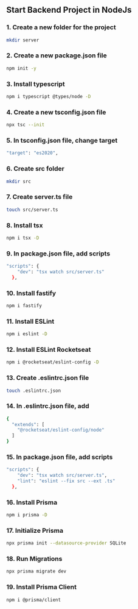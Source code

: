 ## Start Backend Project in NodeJs

### 1. Create a new folder for the project

```bash
mkdir server
```

### 2. Create a new package.json file

```bash
npm init -y
```

### 3. Install typescript

```bash
npm i typescript @types/node -D
```

### 4. Create a new tsconfig.json file

```bash
npx tsc --init
```

### 5. In tsconfig.json file, change target

```bash
"target": "es2020",
```

### 6. Create src folder

```bash
mkdir src
```

### 7. Create server.ts file

```bash
touch src/server.ts
```

### 8. Install tsx

```bash
npm i tsx -D
```

### 9. In package.json file, add scripts

```bash
"scripts": {
    "dev": "tsx watch src/server.ts"
  },
```

### 10. Install fastify

```bash
npm i fastify
```

### 11. Install ESLint

```bash
npm i eslint -D
```

### 12. Install ESLint Rocketseat

```bash
npm i @rocketseat/eslint-config -D
```

### 13. Create .eslintrc.json file

```bash
touch .eslintrc.json
```

### 14. In .eslintrc.json file, add

```bash
{
  "extends": [
    "@rocketseat/eslint-config/node"
  ]
}
```

### 15. In package.json file, add scripts

```bash
"scripts": {
    "dev": "tsx watch src/server.ts",
    "lint": "eslint --fix src --ext .ts"
  },
```

### 16. Install Prisma

```bash
npm i prisma -D
```


### 17. Initialize Prisma

```bash
npx prisma init --datasource-provider SQLite
```

### 18. Run Migrations

```bash
npx prisma migrate dev
```

### 19. Install Prisma Client

```bash
npm i @prisma/client
```

